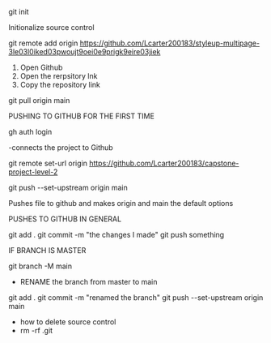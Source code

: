 git init

Initionalize source control

git remote add origin https://github.com/Lcarter200183/styleup-multipage-3le03l0iked03pwoujt9oei0e9prigk9eire03jiek

1. Open Github
2. Open the rerpsitory lnk
3. Copy the repository link



git pull origin main

PUSHING TO GITHUB FOR THE FIRST TIME

gh auth login 

-connects the project to Github

git remote set-url origin https://github.com/Lcarter200183/capstone-project-level-2

git push --set-upstream origin main

Pushes file to github and makes origin and main the default options

PUSHES TO GITHUB IN GENERAL

git add .
git commit -m "the changes I made"
git push
something

IF BRANCH IS MASTER

git branch -M main
- RENAME the branch from master to main

 git add .
 git commit -m "renamed the branch"
 git push --set-upstream origin main

 - how to delete source control
  - rm -rf .git